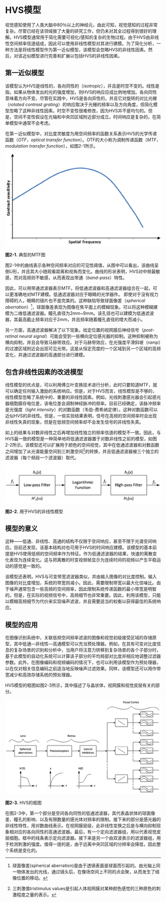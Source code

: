 # HVS模型
视觉感知使用了人类大脑中80％以上的神经元，由此可知，视觉感知的过程非常复杂。尽管已经在该领域做了大量的研究工作，但仍未对其全过程得到很好的理解。HVS模型通常用于简化需要可视化/感知的复杂的生物过程。由于HVS由非线性空间频率信道组成，因此可以使用非线性模型对其进行建模。为了简化分析，一种方法是将线性模型作为第一近似模型，该模型会忽略HVS的非线性因素。然后，对该近似模型进行完善和扩展以包括HVS的非线性因素。

##  第一近似模型
该模型认为HVS是线性的，各向同性的（*isotropic*），并且是时空不变的。线性是指，如果从物体发出的光的强度增加，则HVS的响应应成比例地增加。各向同性意味着方向不变。尽管在实践中，HVS是各向异性的，并且它对旋转的对比光栅（*rotated contrast grating*）的响应取决于光栅的频率以及方向角度，但简化模型忽略了这种非线性因素。时空不变性很难修改，因为HVS并不是均匀的。但是，空间不变性假设在光轴和中央凹区域附近部分成立。时间响应是复杂的，在简单模型中通常不会考虑。

在第一近似模型中，对比度灵敏度为用空间频率的函数关系表示HVS的光学传递函数（*OTF，optical transfer function*）。OTF的大小称为调制传递函数（*MTF，modulation transfer function*），如图2-1所示。

![](../images/2_1.png)

**图2-1.** 典型的MTF图

图2-1中的曲线表示各种空间频率对应的可见性阈值，从图中可以看出，该曲线呈倒U形，并且其大小随观看距离和视角而变化。曲线的形状表明，HVS对中频最敏感，而对高频则不敏感，从而表现出带通（*band-pass*）特性。

因此，可以用带通滤波器表示MTF。将低通滤波器和高通滤波器组合在一起，可以更准确地对MTF建模。低通滤波器对应于眼睛的光学器件。 即使对于没有视力障碍的人，眼睛的镜片也不是完美的。这种缺陷导致球面像差（*spherical aberration*）[^1]，球面像差表现为图像在焦平面上的模糊现象。可以将这种模糊建模为二维低通滤波器。瞳孔直径为2mm~9mm。该孔径也可以建模为低通滤波器，其最高截止频率对应于2mm，并且频率随着瞳孔直径的增大而减小。

另一方面，高通滤波器解决了以下现象。给定位置的视网膜后神经信号（*post-retinal neural signal*）可能会受到一些横向定位感光器的抑制。这种抑制被称为横向抑制，并且会导致马赫带效应。对于马赫带效应，在光强度平滑斜坡（*ramp*）的过渡区域附近会出现可见光带。这是从恒定亮度的一个区域到另一个区域的高频变化，并通过滤波器的高通部分进行建模。

## 包含非线性因素的改进模型
线性模型的优点是，可以利用傅立叶变换技术进行分析，此时只要知道MTF，就可以确定任何输入激励的系统响应。但是，对于HVS而言，线性模型是不够的，线性模型忽略了系统中的、重要的非线性因素。例如，光线刺激感光器会引起感光器细胞膜存电位差，该电位差会调制神经脉冲的频率。目前已经确定，该脉冲频率是光强度（*light intensity*）的对数函数（韦伯-费希纳定律）。这种对数函数可以近似HVS的非线性。但是，一些实验结果表明，信号在高频的空间频率时会出现非线性失真的现象，但是在低频空间频率却不会发生信号的非线性失真。

如上的结果与对数非线性之后再增加线性独立的频率信道的模型不一致。因此，与HVS最一致的模型是一种简单地将低通滤波器置于对数非线性之前的模型，如图2-2所示。该模型还可以扩展用于颜色的空间视觉，其中在低通滤波器和对数函数之间增加了从光谱能量空间到三刺激空间[^2]的转换，并且低通滤波器被三个独立的滤波器（每个频段一个滤波器）取代。

![](../images/2_2.png)

**图2-2.** 用于HVS的非线性模型

## 模型的意义
这种——低通、非线性、高通的结构不仅限于空间响应，甚至不限于光谱空间响应。目前还发现，该基本结构对也可用于HVS的时间响应建模。该模型的基本前提是HVS使用低频的空间频率作为特征。作为低通滤波器的结果，快速的离散变化表现为连续变化。这与把离散的时变视频帧显示为连续时间的视频以产生平稳运动的感觉是一致的。

该模型还表明，HVS与可变带宽滤波器类似，并由输入图像的对比度控制。输入图像的对比度增加，系统的带宽则减小。因此，需要限制带宽以最大化信噪比。由于噪声通常包含一些高频的空间频率，因此限制系统传递函数的最小带宽是明智的。但是，在实际的视频信号中，高频细节也非常重要。因此，利用该模型，只能以模糊高频细节为代价来实现噪声滤波，并且需要适当的权衡以获得最佳的系统响应。

## 模型的应用
在图像识别系统中，关联低频空间频率滤波的图像和视觉初级接受区域的存储原型，其中低通—非线性—高通模型可以充当预处理器。例如，在具有可变对比度信息的复杂场景的识别和分析中，当用户将注意力转移到复杂场景的各个子部分时，基于此模型的自动化系统可以计算该子部分的平均局部对比度并相应地调整过滤器参数。此外，在图像编码和视频编码的情况下，也可以利用该模型作为预处理器，以在仅对相关信息编码之前适当地反映噪声过滤效果。同样，该模型还可以用作带宽减少和高效存储系统的预处理器。

HVS模型的框图如图2-3所示，其中描述了与晶状体，视网膜和视觉皮层有关的部分。

![](../images/2_3.png)

**图2-3.** HVS的框图

在图2-3中，第一个部分是空间各向同性的低通滤波器，其代表晶状体的球面像差、瞳孔的影响、以及有限数量的感光体对频率的限制。接下来的部分是感光器的非线性特性，用对数曲线表示。在视网膜层级，此非线性变换之后是与横向抑制现象相对应的各向同性的高通滤波器。最后，有一个定向滤波器组，用以代表视觉皮层细胞。框中的线条表示定向滤波器。接下来是另一个由双波表示的滤波器组，用于检测刺激的强度。值得一提的是，由于远离中央凹区域的分辨率会降低，因此整个系统是变化的。

[^1]: 球面像差(spherical aberration)是由于透镜表面是球面而引起的。由光轴上同一物体发出的光线，通过镜头后，在像场空间上不同的点会聚，从而发生了结像位置的移动。

[^2]: 三刺激值tristimulus values是引起人体视网膜对某种颜色感觉的三种原色的刺激程度之量的表示。